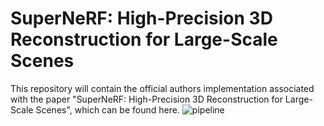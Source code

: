 # SuperNeRF: High-Precision 3D Reconstruction for Large-Scale Scenes
This repository will contain the official authors implementation associated with the paper "SuperNeRF: High-Precision 3D Reconstruction for Large-Scale Scenes", which can be found here. 
![pipeline](https://github.com/xczbecalm/supernerf/pipeline.jpg)
